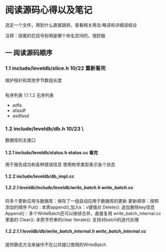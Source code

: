 # 阅读源码心得以及笔记
选定一个文件，用到什么直接跳转，查看相关用法:略读和详细读结合

注释：结尾的花括号标明是哪个命名空间的，很舒服

## 一 阅读源码顺序
### 1.1 include/leveldb/slice.h  10/22 重新看完
维护指针和其他字节数组长度

```C++

```
有序列表
1.1
1.2 
无序列表
- adfa
- afasdf
- asdfasd
  






### 1.2 include/leveldb/db.h 10/23 \
数据库的主接口
#### 1.2.1 include/leveldb/status.h status.cc 看完
用于报告成功和各种错误信息
使用枚举类型表示各个状态

#### 1.2.2 include/leveldb/db_impl.cc

##### 1.2.2.1 leveldb/include/leveldb/write_batch.h write_batch.cc
将多个更新应用与数据库：保存了一组自动应用于数据库的更新
更新顺序：按照添加的顺序
Put() : 本质append(),加入k：v键值对
Delete(): 追加删除key信息
Append()：多个WriteBatch还可以继续合并，直接复用 write_batch_internal.cc里面的
Clear(): 本质字符串的clear
Iterate(): 支持对batch的迭代处理


##### 1.2.2.1.1 leveldb/db/write_batch_internal.h write_batch_internal.cc
提供静态方法来操作不在公共接口使用的WriteBatch